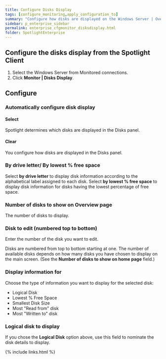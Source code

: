 ```yaml
---
title: Configure Disks Display
tags: [configure_monitoring,apply_configuration_to]
summary: "Configure how disks are displayed on the Windows Server | Overview Page | Disks panel."
sidebar: p_enterprise_sidebar
permalink: enterprise_cfgmonitor_disksdisplay.html
folder: SpotlightEnterprise
---
```




## Configure the disks display from the Spotlight Client

1. Select the Windows Server from Monitored connections.
2. Click **Monitor \| Disks Display**.

## Configure

### Automatically configure disk display

#### Select

Spotlight determines which disks are displayed in the Disks panel.

#### Clear

You configure how disks are displayed in the Disks panel.

### By drive letter/ By lowest % free space

Select **by drive letter** to display disk information according to the alphabetical label assigned to each disk.
Select **by lowest % free space** to display disk information for disks having the lowest percentage of free space.

### Number of disks to show on Overview page

The number of disks to display.

### Disk to edit (numbered top to bottom)

Enter the number of the disk you want to edit.

Disks are numbered from top to bottom starting at one. The number of available disks depends on how many disks you have chosen to display on the main screen. (See the **Number of disks to show on home page** field.)

### Display information for

Choose the type of information you want to display for the selected disk:
* Logical Disk
* Lowest % Free Space
* Smallest Disk Size
* Most "Read from" disk
* Most "Written to" disk

### Logical disk to display

If you chose the **Logical Disk** option above, use this field to nominate the disk details to display.




{% include links.html %}
